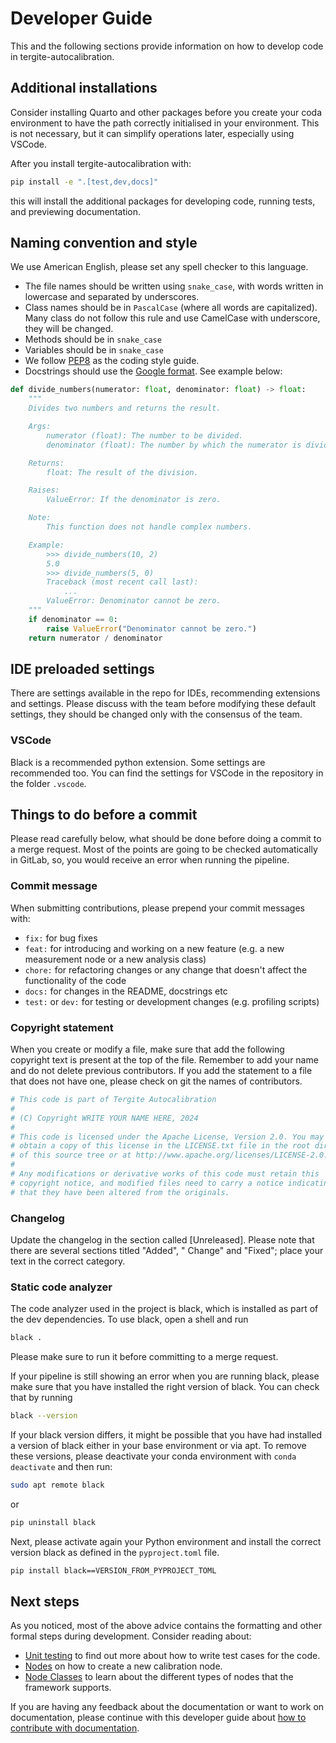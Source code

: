 # Developer Guide

This and the following sections provide information on how to develop code in tergite-autocalibration.

## Additional installations

Consider installing Quarto and other packages before you create your coda environment to have the path correctly
initialised in your environment.
This is not necessary, but it can simplify operations later, especially using VSCode.

After you install tergite-autocalibration with:

```bash
pip install -e ".[test,dev,docs]"
```

this will install the additional packages for developing code, running tests, and previewing documentation.

## Naming convention and style

We use American English, please set any spell checker to this language.

- The file names should be written using `snake_case`, with words written in lowercase and separated by underscores.
- Class names should be in `PascalCase` (where all words are capitalized). Many class do not follow this rule and use
  CamelCase with underscore, they will be changed.
- Methods should be in `snake_case`
- Variables should be in `snake_case`
- We follow [PEP8](https://peps.python.org/pep-0008/) as the coding style guide.
- Docstrings should use the [Google format](https://google.github.io/styleguide/pyguide.html#s3.8-comments-and-docstrings). See example below:

```python
def divide_numbers(numerator: float, denominator: float) -> float:
    """
    Divides two numbers and returns the result.

    Args:
        numerator (float): The number to be divided.
        denominator (float): The number by which the numerator is divided.

    Returns:
        float: The result of the division.

    Raises:
        ValueError: If the denominator is zero.

    Note:
        This function does not handle complex numbers.

    Example:
        >>> divide_numbers(10, 2)
        5.0
        >>> divide_numbers(5, 0)
        Traceback (most recent call last):
            ...
        ValueError: Denominator cannot be zero.
    """
    if denominator == 0:
        raise ValueError("Denominator cannot be zero.")
    return numerator / denominator
```

## IDE preloaded settings

There are settings available in the repo for IDEs, recommending extensions and settings.
Please discuss with the team before modifying these default settings, they should be changed only with the consensus of
the team.

### VSCode

Black is a recommended python extension.
Some settings are recommended too.
You can find the settings for VSCode in the repository in the folder `.vscode`.

## Things to do before a commit

Please read carefully below, what should be done before doing a commit to a merge request.
Most of the points are going to be checked automatically in GitLab, so, you would receive an error when running the
pipeline.

### Commit message

When submitting contributions, please prepend your commit messages with:

- `fix:` for bug fixes
- `feat:` for introducing and working on a new feature (e.g. a new measurement node or a new analysis class)
- `chore:` for refactoring changes or any change that doesn't affect the functionality of the code
- `docs:` for changes in the README, docstrings etc
- `test:` or `dev:` for testing or development changes (e.g. profiling scripts)

### Copyright statement

When you create or modify a file, make sure that add the following copyright text is present at the top of the file.
Remember to add your name and do not delete previous contributors. If you add the statement to a file that does not have
one, please check on git the names of contributors.

```python
# This code is part of Tergite Autocalibration
#
# (C) Copyright WRITE YOUR NAME HERE, 2024
#
# This code is licensed under the Apache License, Version 2.0. You may
# obtain a copy of this license in the LICENSE.txt file in the root directory
# of this source tree or at http://www.apache.org/licenses/LICENSE-2.0.
#
# Any modifications or derivative works of this code must retain this
# copyright notice, and modified files need to carry a notice indicating
# that they have been altered from the originals.
``` 

### Changelog

Update the changelog in the section called [Unreleased]. Please note that there are several sections titled "Added", "
Change" and "Fixed"; place your text in the correct category.

### Static code analyzer

The code analyzer used in the project is black, which is installed as part of the dev dependencies.
To use black, open a shell and run

```bash
black .
```

Please make sure to run it before committing to a merge request.

If your pipeline is still showing an error when you are running black, please make sure that you have installed the
right version of black.
You can check that by running

```bash
black --version
```

If your black version differs, it might be possible that you have had installed a version of black either in your base
environment or via apt.
To remove these versions, please deactivate your conda environment with `conda deactivate` and then run:

```bash
sudo apt remote black
```

or

```bash
pip uninstall black
```

Next, please activate again your Python environment and install the correct version black as defined in
the `pyproject.toml` file.

```bash
pip install black==VERSION_FROM_PYPROJECT_TOML
```

## Next steps

As you noticed, most of the above advice contains the formatting and other formal steps during development.
Consider reading about:

- [Unit testing](unit_tests.md) to find out more about how to write test cases for the code.
- [Nodes](new_node_creation.md) on how to create a new calibration node.
- [Node Classes](node_classes.md) to learn about the different types of nodes that the framework
  supports.

If you are having any feedback about the documentation or want to work on documentation, please continue with this
developer guide about [how to contribute with documentation](writing_documentation.md).